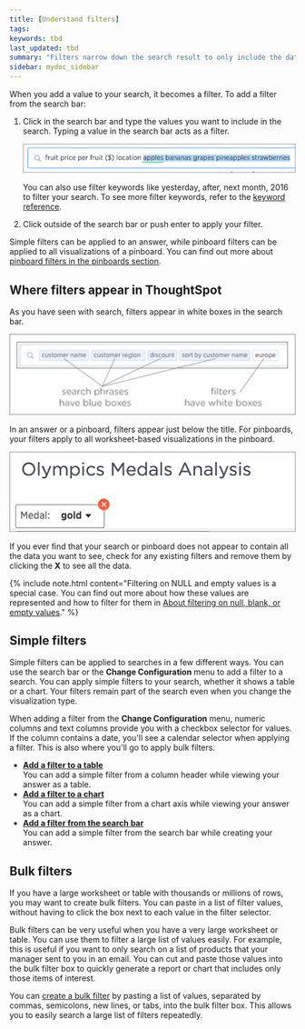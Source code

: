 ```yaml
---
title: [Understand filters]
tags:
keywords: tbd
last_updated: tbd
summary: "Filters narrow down the search result to only include the data you want to see."
sidebar: mydoc_sidebar
---
```

When you add a value to your search, it becomes a filter. To add a filter from the search bar:

1. Click in the search bar and type the values you want to include in the search. Typing a value in the search bar acts as a filter.

     ![](/pages/images/filter_from_the_search_bar.png "Filter from the search bar")

    You can also use filter keywords like yesterday, after, next month, 2016 to filter your search. To see more filter keywords, refer to the [keyword reference](../end_user_reference/keyword_reference.html#).

2. Click outside of the search bar or push enter to apply your filter.


Simple filters can be applied to an answer, while pinboard filters can be applied to all visualizations of a pinboard. You can find out more about [pinboard filters in the pinboards section](about_pinboard_filters.html#).


## Where filters appear in ThoughtSpot

As you have seen with search, filters appear in white boxes in the search bar.

 ![](/pages/images/search_bar_with_phrases_boxed.png "Search bar with filters")

In an answer or a pinboard, filters appear just below the title. For pinboards, your filters apply to all worksheet-based visualizations in the pinboard.

 ![](/pages/images/filter_appears.png "Pinboard filters")

If you ever find that your search or pinboard does not appear to contain all the data you want to see, check for any existing filters and remove them by clicking the **X** to see all the data.

{% include note.html content="Filtering on NULL and empty values is a special case. You can find out more about how these values are represented and how to filter for them in [About filtering on null, blank, or empty values](about_filters_for_null.html#)." %}

## Simple filters

Simple filters can be applied to searches in a few different ways. You can use the search bar or the **Change Configuration** menu to add a filter to a search. You can apply simple filters to your search, whether it shows a table or a chart. Your filters remain part of the search even when you change the visualization type.

When adding a filter from the **Change Configuration** menu, numeric columns and text columns provide you with a checkbox selector for values. If the column contains a date, you'll see a calendar selector when applying a filter. This is also where you'll go to apply bulk filters.

-   **[Add a filter to a table](../../pages/end_user_guide/end_user_search/filter_from_column_headers.html)**  
You can add a simple filter from a column header while viewing your answer as a table.
-   **[Add a filter to a chart](../../pages/end_user_guide/end_user_search/filter_from_chart_axes.html)**  
You can add a simple filter from a chart axis while viewing your answer as a chart.
-   **[Add a filter from the search bar](../../pages/end_user_guide/end_user_search/add_filter_from_search.html)**  
You can add a simple filter from the search bar while creating your answer.

## Bulk filters

If you have a large worksheet or table with thousands or millions of rows, you may want to create bulk filters. You can paste in a list of filter values, without having to click the box next to each value in the filter selector.

Bulk filters can be very useful when you have a very large worksheet or table. You can use them to filter a large list of values easily. For example, this is useful if you want to only search on a list of products that your manager sent to you in an email. You can cut and paste those values into the bulk filter box to quickly generate a report or chart that includes only those items of interest.

You can [create a bulk filter](../../pages/complex_searches/create_bulk_filter.html) by pasting a list of values, separated by commas, semicolons, new lines, or tabs, into the bulk filter box. This allows you to easily search a large list of filters repeatedly.
